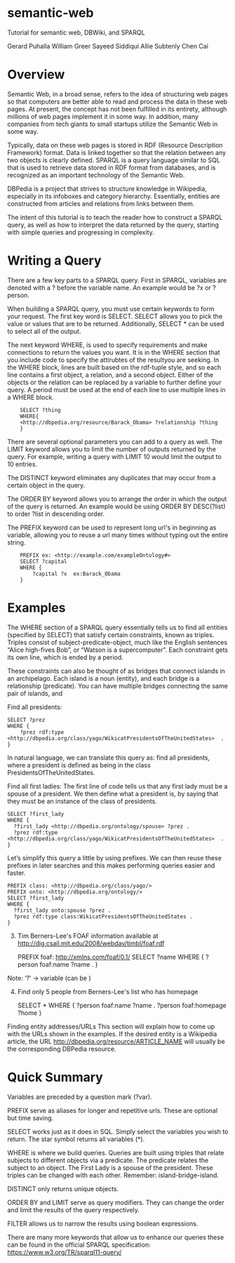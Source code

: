 # semantic-web

Tutorial for semantic web, DBWiki, and SPARQL

Gerard Puhalla
William Greer
Sayeed Siddiqui
Allie Subtenly
Chen Cai

# Overview

Semantic Web, in a broad sense, refers to the idea of structuring web pages so that computers are better able to read and process the data in these web pages. At present, the concept has not been fulfilled in its entirety, although millions of web pages implement it in some way. In addition, many companies from tech giants to small startups utilize the Semantic Web in some way.

Typically, data on these web pages is stored in RDF (Resource Description Framework) format. Data is linked together so that the relation between any two objects is clearly defined. SPARQL is a query language similar to SQL that is used to retrieve data stored in RDF format from databases, and is recognized as an important technology of the Semantic Web.

DBPedia is a project that strives to structure knowledge in Wikipedia, especially in its infoboxes and category hierarchy. Essentially, entities are constructed from articles and relations from links between them.

The intent of this tutorial is to teach the reader how to construct a SPARQL query, as well as how to interpret the data returned by the query, starting with simple queries and progressing in complexity. 

# Writing a Query

There are a few key parts to a SPARQL query. First in SPARQL, variables are denoted with a ? before the variable name. An example would be ?x or ?person. 

When building a SPARQL query, you must use certain keywords to form your request. The first key word is SELECT. SELECT allows you to pick the value or values that are to be returned. Additionally, SELECT \* can be used to select all of the output. 

The next keyword WHERE, is used to specify requirements and make connections to return the values you want. It is in the WHERE section that you include code to specify the attirubtes of the resultyou are seeking. In the WHERE block, lines are built based on the rdf-tuple style, and so each line contains a first object, a relation, and a second object. Either of the objects or the relation can be replaced by a variable to further define your query. A period must be used at the end of each line to use multiple lines in a WHERE block.
```		
	SELECT ?thing
	WHERE{
	<http://dbpedia.org/resource/Barack_Obama> ?relationship ?thing
	}
```	
There are several optional parameters you can add to a query as well.
The LIMIT keyword allows you to limit the number of outputs returned by the query. For example, writing a query with LIMIT 10 would limit the output to 10 entries.

The DISTINCT keyword eliminates any duplicates that may occur from a certain object in the query.

The ORDER BY keyword allows you to arrange the order in which the output of the query is returned. An example would be using ORDER BY DESC(?list) to order ?list in descending order.

The PREFIX keyword can be used to represent long url's in beginning as variable, allowing you to reuse a url many times without typing out the entire string.
```	    
	PREFIX ex: <http://example.com/exampleOntology#>
	SELECT ?capital
	WHERE {
	    ?capital ?x  ex:Barack_Obama
	}
```

# Examples  

The WHERE section of a SPARQL query essentially tells us to find all entities (specified by SELECT) that satisfy certain constraints, known as triples. Triples consist of subject-predicate-object, much like the English sentences “Alice high-fives Bob”, or “Watson is a supercomputer”. Each constraint gets its own line, which is ended by a period.

These constraints can also be thought of as bridges that connect islands in an archipelago. Each island is a noun (entity), and each bridge is a relationship (predicate). You can have multiple bridges connecting the same pair of islands, and 

Find all presidents:
    
    SELECT ?prez
    WHERE {
    	?prez rdf:type <http://dbpedia.org/class/yago/WikicatPresidentsOfTheUnitedStates>  . 
    }
    
In natural language, we can translate this query as: find all presidents, where a president is defined as being in the class PresidentsOfTheUnitedStates.

Find all first ladies:
The first line of code tells us that any first lady must be a spouse of a president. We then define what a president is, by saying that they must be an instance of the class of presidents.

    SELECT ?first_lady
    WHERE {
      ?first_lady <http://dbpedia.org/ontology/spouse> ?prez .
      ?prez rdf:type <http://dbpedia.org/class/yago/WikicatPresidentsOfTheUnitedStates>  . 
    }

Let’s simplify this query a little by using prefixes. We can then reuse these prefixes in later searches and this makes performing queries easier and faster.

    PREFIX class: <http://dbpedia.org/class/yago/>
    PREFIX onto: <http://dbpedia.org/ontology/>
    SELECT ?first_lady
    WHERE {
      ?first_lady onto:spouse ?prez .
      ?prez rdf:type class:WikicatPresidentsOfTheUnitedStates . 
    }

3. Tim Berners-Lee's FOAF information available at http://dig.csail.mit.edu/2008/webdav/timbl/foaf.rdf

    PREFIX foaf:  <http://xmlns.com/foaf/0.1/>
    SELECT ?name
    WHERE {
        ?person foaf:name ?name .
    }
    
Note: ‘?’  -> variable (can be )

4. Find only 5 people from Berners-Lee's list who has homepage

    SELECT *
    WHERE {
        ?person foaf:name ?name .
        ?person foaf:homepage ?home
    }

Finding entity addresses/URLs
	This section will explain how to come up with the URLs shown in the examples. If the desired entity is a Wikipedia article, the URL <http://dbpedia.org/resource/ARTICLE_NAME> will usually be the corresponding DBPedia resource. 

# Quick Summary

Variables are preceded by a question mark (?var).

PREFIX serve as aliases for longer and repetitive urls. These are optional but time saving. 

SELECT works just as it does in SQL. Simply select the variables you wish to return. The star symbol returns all variables (*).

WHERE is where we build queries. Queries are built using triples that relate subjects to different objects via a predicate. The predicate relates the subject to an object. The First Lady is a spouse of the president. These triples can be changed with each other. Remember: island-bridge-island.

DISTINCT only returns unique objects.

ORDER BY and LIMIT serve as query modifiers. They can change the order and limit the results of the query respectively.

FILTER allows us to narrow the results using boolean expressions.

There are many more keywords that allow us to enhance our queries these can be found in the official SPARQL specification:
https://www.w3.org/TR/sparql11-query/



